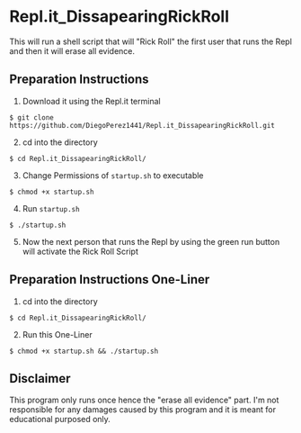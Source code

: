 # Repl.it_DissapearingRickRoll

This will run a shell script that will "Rick Roll" the first user that runs the Repl and then it will erase all evidence.

## Preparation Instructions 
1. Download it using the Repl.it terminal
```
$ git clone https://github.com/DiegoPerez1441/Repl.it_DissapearingRickRoll.git
```
2. cd into the directory
```
$ cd Repl.it_DissapearingRickRoll/
```
3. Change Permissions of `startup.sh` to executable
```
$ chmod +x startup.sh
```
4. Run `startup.sh`
```
$ ./startup.sh
```
5. Now the next person that runs the Repl by using the green run button will activate the Rick Roll Script

## Preparation Instructions One-Liner
1. cd into the directory
```
$ cd Repl.it_DissapearingRickRoll/
```
2. Run this One-Liner
```
$ chmod +x startup.sh && ./startup.sh 
```

## Disclaimer
This program only runs once hence the "erase all evidence" part. 
I'm not responsible for any damages caused by this program and it is meant for educational purposed only.
